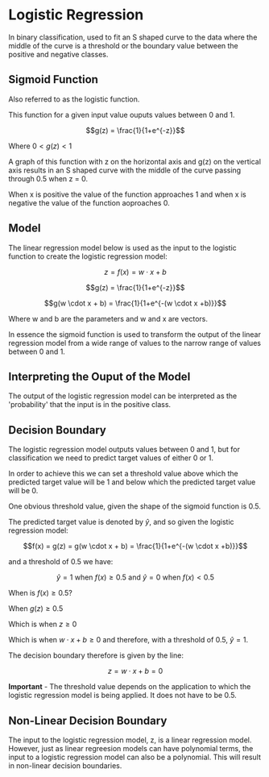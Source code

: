 # Logistic Regression

In binary classification, used to fit an S shaped curve to the data where the middle of the curve is a threshold or the boundary value between the positive and negative classes.

## Sigmoid Function

Also referred to as the logistic function.

This function for a given input value ouputs values between 0 and 1.

$$g(z) = \frac{1}{1+e^{-z}}$$

Where $0 < g(z) < 1$

A graph of this function with z on the horizontal axis and g(z) on the vertical axis results in an S shaped curve with the middle of the curve passing through 0.5 when z = 0.

When x is positive the value of the function approaches 1 and when x is negative the value of the function aoproaches 0.

## Model

The linear regression model below is used as the input to the logistic function to create the logistic regression model:

$$z = f(x) = w \cdot x + b$$

$$g(z) = \frac{1}{1+e^{-z}}$$

$$g(w \cdot x + b) = \frac{1}{1+e^{-(w \cdot x +b)}}$$

Where w and b are the parameters and w and x are vectors.

In essence the sigmoid function is used to transform the output of the linear regression model from a wide range of values to the narrow range of values between 0 and 1.

## Interpreting the Ouput of the Model

The output of the logistic regression model can be interpreted as the 'probability' that the input is in the positive class.

## Decision Boundary

The logistic regression model outputs values between 0 and 1, but for classification we need to predict target values of either 0 or 1.

In order to achieve this we can set a threshold value above which the predicted target value will be 1 and below which the predicted target value will be 0.

One obvious threshold value, given the shape of the sigmoid function is 0.5.

The predicted target value is denoted by $\hat{y}$, and so given the logistic regression model:

$$f(x) = g(z) = g(w \cdot x + b) = \frac{1}{1+e^{-(w \cdot x +b)}}$$

and a threshold of $0.5$ we have:

$$\hat{y} = 1 \text{ when } f(x) \ge 0.5 \text{ and } \hat{y} = 0 \text{ when } f(x) \lt 0.5$$

When is $f(x) \ge 0.5$?

When $g(z) \ge 0.5$

Which is when $z \ge 0$

Which is when $w \cdot x + b \ge 0$ and therefore, with a threshold of $0.5$, $\hat{y} = 1$.

The decision boundary therefore is given by the line:

$$z = w \cdot x + b = 0$$

**Important** - The threshold value depends on the application to which the logistic regression model is being applied. It does not have to be 0.5.

## Non-Linear Decision Boundary

The input to the logistic regression model, z, is a linear regression model. However, just as linear regreesion models can have polynomial terms, the input to a logistic regression model can also be a polynomial. This will result in non-linear decision boundaries.
